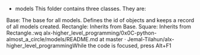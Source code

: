 * models
This folder contains three classes. They are:

Base: The base for all models. Defines the id of objects and keeps a record of all models created.
Rectangle: Inherits from Base.
Square: Inherits from Rectangle.:wq
alx-higher_level_programming/0x0C-python-almost_a_circle/models/README.md at master · Jemal-Tilahun/alx-higher_level_programmingWhile the code is focused, press Alt+F1
